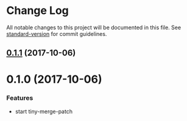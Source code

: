 # Change Log

All notable changes to this project will be documented in this file. See [standard-version](https://github.com/conventional-changelog/standard-version) for commit guidelines.

<a name="0.1.1"></a>
## [0.1.1](https://github.com/QuentinRoy/tiny-merge-patch/compare/v0.1.0...v0.1.1) (2017-10-06)



<a name="0.1.0"></a>
# 0.1.0 (2017-10-06)


### Features

* start tiny-merge-patch
